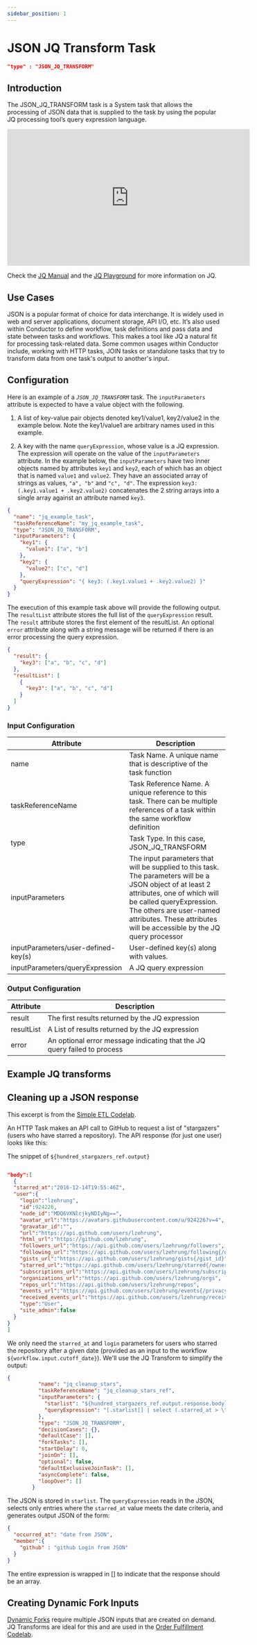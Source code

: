 ```yaml
---
sidebar_position: 1
---
```


# JSON JQ Transform Task

```json
"type" : "JSON_JQ_TRANSFORM"
```

## Introduction

The JSON_JQ_TRANSFORM task is a System task that allows the processing of JSON data that is supplied to the task by using the
popular JQ processing tool’s query expression language.

<p align="center"><iframe width="560" height="315" src="https://www.youtube.com/embed/amUiNTMgTkE" title="YouTube video player" frameborder="0" allow="accelerometer; autoplay; clipboard-write; encrypted-media; gyroscope; picture-in-picture" allowfullscreen></iframe></p>

Check the [JQ Manual](https://stedolan.github.io/jq/manual/v1.5/) and the [JQ Playground](https://jqplay.org/) for more information on JQ.

## Use Cases

JSON is a popular format of choice for data interchange. It is widely used in web and server applications, document
storage, API I/O, etc. It’s also used within Conductor to define workflow, task definitions and pass data and state
between tasks and workflows. This makes a tool like JQ a natural fit for processing task-related data. Some common
usages within Conductor include, working with HTTP tasks, JOIN tasks or standalone tasks that try to transform data from one task's output to another's input.

## Configuration

Here is an example of a _`JSON_JQ_TRANSFORM`_ task. The `inputParameters` attribute is expected to have a value object
with the following.

1. A list of key-value pair objects denoted key1/value1, key2/value2 in the example below. Note the key1/value1 are
   arbitrary names used in this example.

2. A key with the name `queryExpression`, whose value is a JQ expression. The expression will operate on the value of
   the `inputParameters` attribute. In the example below, the `inputParameters` have two inner objects named by attributes
   `key1` and `key2`, each of which has an object that is named `value1` and `value2`. They have an associated array of
   strings as values, `"a", "b"` and `"c", "d"`. The expression `key3: (.key1.value1 + .key2.value2)` concatenates the 2
   string arrays into a single array against an attribute named `key3`.

```json
{
  "name": "jq_example_task",
  "taskReferenceName": "my_jq_example_task",
  "type": "JSON_JQ_TRANSFORM",
  "inputParameters": {
    "key1": {
      "value1": ["a", "b"]
    },
    "key2": {
      "value2": ["c", "d"]
    },
    "queryExpression": "{ key3: (.key1.value1 + .key2.value2) }"
  }
}
```

The execution of this example task above will provide the following output. The `resultList` attribute stores the full
list of the `queryExpression` result. The `result` attribute stores the first element of the resultList. An
optional `error`
attribute along with a string message will be returned if there is an error processing the query expression.

```json
{
  "result": {
    "key3": ["a", "b", "c", "d"]
  },
  "resultList": [
    {
      "key3": ["a", "b", "c", "d"]
    }
  ]
}
```

### Input Configuration

| Attribute                           | Description                                                                                                                                                                                                                                                              |
| ----------------------------------- | ------------------------------------------------------------------------------------------------------------------------------------------------------------------------------------------------------------------------------------------------------------------------ |
| name                                | Task Name. A unique name that is descriptive of the task function                                                                                                                                                                                                        |
| taskReferenceName                   | Task Reference Name. A unique reference to this task. There can be multiple references of a task within the same workflow definition                                                                                                                                     |
| type                                | Task Type. In this case, JSON_JQ_TRANSFORM                                                                                                                                                                                                                               |
| inputParameters                     | The input parameters that will be supplied to this task. The parameters will be a JSON object of at least 2 attributes, one of which will be called queryExpression. The others are user-named attributes. These attributes will be accessible by the JQ query processor |
| inputParameters/user-defined-key(s) | User-defined key(s) along with values.                                                                                                                                                                                                                                   |
| inputParameters/queryExpression     | A JQ query expression                                                                                                                                                                                                                                                    |

### Output Configuration

| Attribute  | Description                                                              |
| ---------- | ------------------------------------------------------------------------ |
| result     | The first results returned by the JQ expression                          |
| resultList | A List of results returned by the JQ expression                          |
| error      | An optional error message indicating that the JQ query failed to process |

## Example JQ transforms

## Cleaning up a JSON response

This excerpt is from the [Simple ETL Codelab](/content/docs/usecases/Simple_ETL).

An HTTP Task makes an API call to GitHub to request a list of "stargazers" (users who have starred a repository). The API response (for just one user) looks like this:

The snippet of `${hundred_stargazers_ref.output}`

```JSON

"body":[
  {
  "starred_at":"2016-12-14T19:55:46Z",
  "user":{
    "login":"lzehrung",
    "id":924226,
    "node_id":"MDQ6VXNlcjkyNDIyNg==",
    "avatar_url":"https://avatars.githubusercontent.com/u/924226?v=4",
    "gravatar_id":"",
    "url":"https://api.github.com/users/lzehrung",
    "html_url":"https://github.com/lzehrung",
    "followers_url":"https://api.github.com/users/lzehrung/followers",
    "following_url":"https://api.github.com/users/lzehrung/following{/other_user}",
    "gists_url":"https://api.github.com/users/lzehrung/gists{/gist_id}",
    "starred_url":"https://api.github.com/users/lzehrung/starred{/owner}{/repo}",
    "subscriptions_url":"https://api.github.com/users/lzehrung/subscriptions",
    "organizations_url":"https://api.github.com/users/lzehrung/orgs",
    "repos_url":"https://api.github.com/users/lzehrung/repos",
    "events_url":"https://api.github.com/users/lzehrung/events{/privacy}",
    "received_events_url":"https://api.github.com/users/lzehrung/received_events",
    "type":"User",
    "site_admin":false
  }
}
]

```

We only need the `starred_at` and `login` parameters for users who starred the repository after a given date (provided as an input to the workflow `${workflow.input.cutoff_date}`). We'll use the JQ Transform to simplify the output:

```JSON
{
          "name": "jq_cleanup_stars",
          "taskReferenceName": "jq_cleanup_stars_ref",
          "inputParameters": {
            "starlist": "${hundred_stargazers_ref.output.response.body}",
            "queryExpression": "[.starlist[] | select (.starred_at > \"${workflow.input.cutoff_date}\") |{occurred_at:.starred_at, member: {github:  .user.login}}]"
          },
          "type": "JSON_JQ_TRANSFORM",
          "decisionCases": {},
          "defaultCase": [],
          "forkTasks": [],
          "startDelay": 0,
          "joinOn": [],
          "optional": false,
          "defaultExclusiveJoinTask": [],
          "asyncComplete": false,
          "loopOver": []
        }
```

The JSON is stored in `starlist`. The `queryExpression` reads in the JSON, selects only entries where the `starred_at` value meets the date criteria, and generates output JSON of the form:

```JSON
{
  "occurred_at": "date from JSON",
  "member":{
    "github" : "github Login from JSON"
  }
}
```

The entire expression is wrapped in [] to indicate that the response should be an array.

## Creating Dynamic Fork Inputs

[Dynamic Forks](/content/docs/reference-docs/dynamic-fork-task) require multiple JSON inputs that are created on demand. JQ Transforms are ideal for this and are used in the [Order Fulfillment Codelab](/content/docs/codelab/orderfulfillment7).
